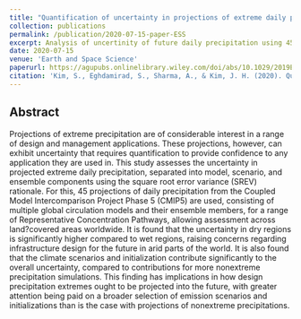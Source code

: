 ```yaml
---
title: "Quantification of uncertainty in projections of extreme daily precipitation"
collection: publications
permalink: /publication/2020-07-15-paper-ESS
excerpt: Analysis of uncertinity of future daily precipitation using 45GCMs from CMIP5.
date: 2020-07-15
venue: 'Earth and Space Science'
paperurl: https://agupubs.onlinelibrary.wiley.com/doi/abs/10.1029/2019EA001052
citation: 'Kim, S., Eghdamirad, S., Sharma, A., & Kim, J. H. (2020). Quantification of uncertainty in projections of extreme daily precipitation. <i>Earth and Space Science</i>, 7(8), e2019EA001052.'
---
```

## Abstract
Projections of extreme precipitation are of considerable interest in a range of design and management applications. These projections, however, can exhibit uncertainty that requires quantification to provide confidence to any application they are used in. This study assesses the uncertainty in projected extreme daily precipitation, separated into model, scenario, and ensemble components using the square root error variance (SREV) rationale. For this, 45 projections of daily precipitation from the Coupled Model Intercomparison Project Phase 5 (CMIP5) are used, consisting of multiple global circulation models and their ensemble members, for a range of Representative Concentration Pathways, allowing assessment across land?covered areas worldwide. It is found that the uncertainty in dry regions is significantly higher compared to wet regions, raising concerns regarding infrastructure design for the future in arid parts of the world. It is also found that the climate scenarios and initialization contribute significantly to the overall uncertainty, compared to contributions for more nonextreme precipitation simulations. This finding has implications in how design precipitation extremes ought to be projected into the future, with greater attention being paid on a broader selection of emission scenarios and initializations than is the case with projections of nonextreme precipitations.